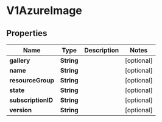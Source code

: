 # V1AzureImage

## Properties
Name | Type | Description | Notes
------------ | ------------- | ------------- | -------------
**gallery** | **String** |  |  [optional]
**name** | **String** |  |  [optional]
**resourceGroup** | **String** |  |  [optional]
**state** | **String** |  |  [optional]
**subscriptionID** | **String** |  |  [optional]
**version** | **String** |  |  [optional]
